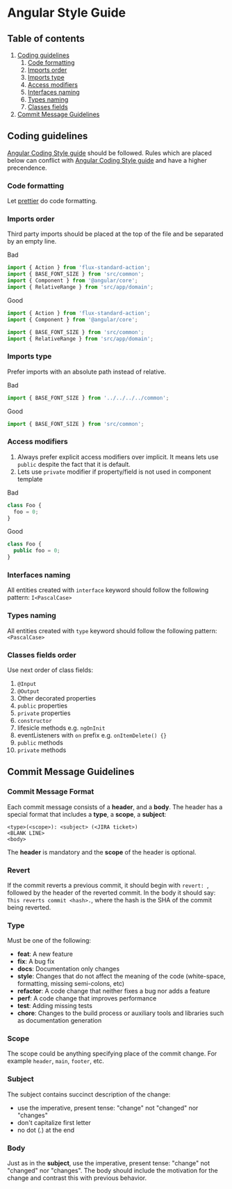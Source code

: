 # Angular Style Guide

## Table of contents
1. [Coding guidelines](#coding-guidelines)
    1. [Code formatting](#code-formatting)
    1. [Imports order](#imports-order)
    1. [Imports type](#imports-type)
    1. [Access modifiers](#access-modifiers)
    1. [Interfaces naming](#interfaces-naming)
    1. [Types naming](#types-naming)
    1. [Classes fields](#classes-fields)
2. [Commit Message Guidelines](#commit-message-guidelines)

## Coding guidelines

[Angular Coding Style guide](https://angular.io/guide/styleguide) should be followed.
Rules which are placed below can conflict with [Angular Coding Style guide](https://angular.io/guide/styleguide) and have a higher precendence.

### Code formatting

Let [prettier](https://prettier.io) do code formatting.

### Imports order

Third party imports should be placed at the top of the file and be separated by an empty line.

Bad
```typescript
import { Action } from 'flux-standard-action';
import { BASE_FONT_SIZE } from 'src/common';
import { Component } from '@angular/core';
import { RelativeRange } from 'src/app/domain';
```

Good
```typescript
import { Action } from 'flux-standard-action';
import { Component } from '@angular/core';

import { BASE_FONT_SIZE } from 'src/common';
import { RelativeRange } from 'src/app/domain';
```

### Imports type

Prefer imports with an absolute path instead of relative.

Bad
```typescript
import { BASE_FONT_SIZE } from '../../../../common';
```

Good
```typescript
import { BASE_FONT_SIZE } from 'src/common';
```

### Access modifiers

1. Always prefer explicit access modifiers over implicit. It means lets use `public` despite the fact that it is default.
2. Lets use `private` modifier if property/field is not used in component template

Bad
```typescript
class Foo {
  foo = 0;
}
```

Good
```typescript
class Foo {
  public foo = 0;
}
```

### Interfaces naming

All entities created with `interface` keyword should follow the following pattern:
  ```I<PascalCase>```

### Types naming

All entities created with `type` keyword should follow the following pattern:
  ```<PascalCase>```

### Classes fields order

Use next order of class fields:
1. `@Input`
2. `@Output`
3. Other decorated properties
4. `public` properties
5. `private` properties
6.  `constructor`
7. lifesicle methods e.g. `ngOnInit`
8. eventListeners with `on` prefix e.g. `onItemDelete() {}`
9. `public` methods
10. `private` methods

## Commit Message Guidelines

### Commit Message Format

Each commit message consists of a **header**, and a **body**.  The header has a special format that includes a **type**, a **scope**, a **subject**:

```
<type>(<scope>): <subject> (<JIRA ticket>)
<BLANK LINE>
<body>
```

The **header** is mandatory and the **scope** of the header is optional.

### Revert

If the commit reverts a previous commit, it should begin with `revert: `, followed by the header of the reverted commit. In the body it should say: `This reverts commit <hash>.`, where the hash is the SHA of the commit being reverted.

### Type

Must be one of the following:

* **feat**: A new feature
* **fix**: A bug fix
* **docs**: Documentation only changes
* **style**: Changes that do not affect the meaning of the code (white-space, formatting, missing
  semi-colons, etc)
* **refactor**: A code change that neither fixes a bug nor adds a feature
* **perf**: A code change that improves performance
* **test**: Adding missing tests
* **chore**: Changes to the build process or auxiliary tools and libraries such as documentation
  generation

### Scope

The scope could be anything specifying place of the commit change. For example
`header`, `main`, `footer`, etc.

### Subject

The subject contains succinct description of the change:

* use the imperative, present tense: "change" not "changed" nor "changes"
* don't capitalize first letter
* no dot (.) at the end

### Body

Just as in the **subject**, use the imperative, present tense: "change" not "changed" nor "changes".
The body should include the motivation for the change and contrast this with previous behavior.


